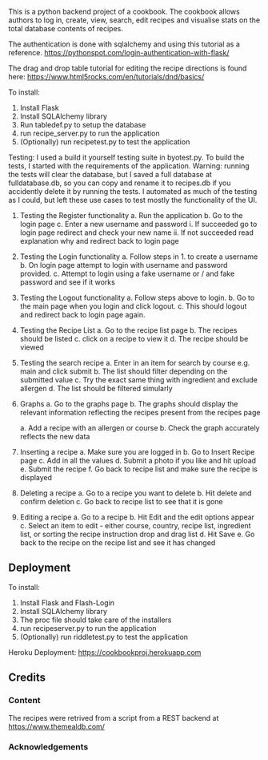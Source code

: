 This is a python backend project of a cookbook. The cookbook allows authors to log in, create, view, search, edit recipes and visualise stats on the total database contents of recipes. 

The authentication is done with sqlalchemy and using this tutorial as a reference.
https://pythonspot.com/login-authentication-with-flask/

The drag and drop table tutorial for editing the recipe directions is found here:
https://www.html5rocks.com/en/tutorials/dnd/basics/


To install:
1. Install Flask
2. Install SQLAlchemy library
3. Run tabledef.py to setup the database
4. run recipe_server.py to run the application
5. (Optionally) run recipetest.py to test the application



Testing:
I used a build it yourself testing suite in byotest.py. To build the tests, I started with the requirements of the application. Warning: running the tests will clear the database, but I saved a full database at fulldatabase.db, so you can copy and rename it to recipes.db if you accidently delete it by running the tests. I automated as much of the testing as I could, but left these use cases to test mostly the functionality of the UI. 


1. Testing the Register functionality
    a. Run the application
    b. Go to the login page
    c. Enter a new username and password
        i. If succeeded go to login page redirect and check your new name
        ii. If not succeeded read explanation why and redirect back to login page

2. Testing the Login functionality
    a. Follow steps in 1. to create a username
    b. On login page attempt to login with username and password provided.
    c. Attempt to login using a fake username or / and fake password and see if it works

3. Testing the Logout functionality
    a. Follow steps above to login.
    b. Go to the main page when you login and click logout.
    c. This should logout and redirect back to login page again.

4. Testing the Recipe List
    a. Go to the recipe list page
    b. The recipes should be listed
    c. click on a recipe to view it
    d. The recipe should be viewed

5. Testing the search recipe
    a. Enter in an item for search by course e.g. main and click submit
    b. The list should filter depending on the submitted value
    c. Try the exact same thing with ingredient and exclude allergen
    d. The list should be filtered simularly

6. Graphs
    a. Go to the graphs page
    b. The graphs should display the relevant information reflecting the recipes present
       from the recipes page
    
    a. Add a recipe with an allergen or course
    b. Check the graph accurately reflects the new data

7. Inserting a recipe
    a. Make sure you are logged in
    b. Go to Insert Recipe page
    c. Add in all the values
    d. Submit a photo if you like and hit upload
    e. Submit the recipe
    f. Go back to recipe list and make sure the recipe is displayed

8. Deleting a recipe
    a. Go to a recipe you want to delete
    b. Hit delete and confirm deletion
    c. Go back to recipe list to see that it is gone

9. Editing a recipe
    a. Go to a recipe
    b. Hit Edit and the edit options appear
    c. Select an item to edit - either course, country, recipe list, ingredient list, or sorting the recipe instruction drop and drag list
    d. Hit Save
    e. Go back to the recipe on the recipe list and see it has changed

## Deployment

To install:
1. Install Flask and Flash-Login
2. Install SQLAlchemy library
3. The proc file should take care of the installers
4. run recipeserver.py to run the application
5. (Optionally) run riddletest.py to test the application


Heroku Deployment: https://cookbookproj.herokuapp.com


## Credits

### Content

The recipes were retrived from a script from a REST backend at https://www.themealdb.com/


### Acknowledgements

